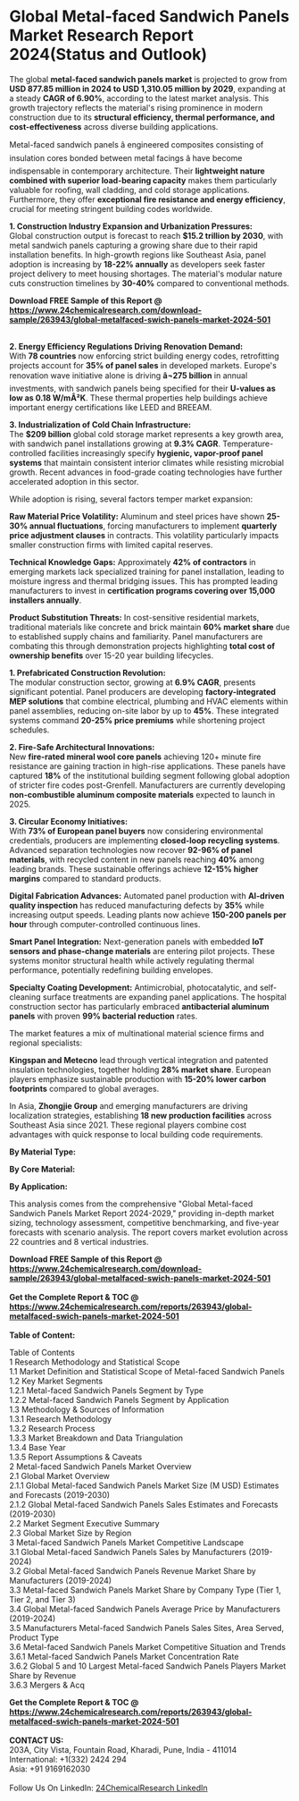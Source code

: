 <h1>Global Metal-faced Sandwich Panels Market Research Report 2024(Status and Outlook)</h1><p>The global <strong>metal-faced sandwich panels market</strong> is projected to grow from <strong>USD 877.85 million in 2024 to USD 1,310.05 million by 2029</strong>, expanding at a steady <strong>CAGR of 6.90%</strong>, according to the latest market analysis. This growth trajectory reflects the material's rising prominence in modern construction due to its <strong>structural efficiency, thermal performance, and cost-effectiveness</strong> across diverse building applications.</p><p>Metal-faced sandwich panels â engineered composites consisting of insulation cores bonded between metal facings â have become indispensable in contemporary architecture. Their <strong>lightweight nature combined with superior load-bearing capacity</strong> makes them particularly valuable for roofing, wall cladding, and cold storage applications. Furthermore, they offer <strong>exceptional fire resistance and energy efficiency</strong>, crucial for meeting stringent building codes worldwide.</p><p><strong>1. Construction Industry Expansion and Urbanization Pressures:</strong><br>
Global construction output is forecast to reach <strong>$15.2 trillion by 2030</strong>, with metal sandwich panels capturing a growing share due to their rapid installation benefits. In high-growth regions like Southeast Asia, panel adoption is increasing by <strong>18-22% annually</strong> as developers seek faster project delivery to meet housing shortages. The material's modular nature cuts construction timelines by <strong>30-40%</strong> compared to conventional methods.</p><div><b>Download FREE Sample of this Report @ 
            <a href="https://www.24chemicalresearch.com/download-sample/263943/global-metalfaced-swich-panels-market-2024-501">
            https://www.24chemicalresearch.com/download-sample/263943/global-metalfaced-swich-panels-market-2024-501</a></b></div><br><p><strong>2. Energy Efficiency Regulations Driving Renovation Demand:</strong><br>
With <strong>78 countries</strong> now enforcing strict building energy codes, retrofitting projects account for <strong>35% of panel sales</strong> in developed markets. Europe's renovation wave initiative alone is driving <strong>â¬275 billion</strong> in annual investments, with sandwich panels being specified for their <strong>U-values as low as 0.18 W/mÂ²K</strong>. These thermal properties help buildings achieve important energy certifications like LEED and BREEAM.</p><p><strong>3. Industrialization of Cold Chain Infrastructure:</strong><br>
The <strong>$209 billion</strong> global cold storage market represents a key growth area, with sandwich panel installations growing at <strong>9.3% CAGR</strong>. Temperature-controlled facilities increasingly specify <strong>hygienic, vapor-proof panel systems</strong> that maintain consistent interior climates while resisting microbial growth. Recent advances in food-grade coating technologies have further accelerated adoption in this sector.</p><p>While adoption is rising, several factors temper market expansion:</p><p><strong>Raw Material Price Volatility:</strong> Aluminum and steel prices have shown <strong>25-30% annual fluctuations</strong>, forcing manufacturers to implement <strong>quarterly price adjustment clauses</strong> in contracts. This volatility particularly impacts smaller construction firms with limited capital reserves.</p><p><strong>Technical Knowledge Gaps:</strong> Approximately <strong>42% of contractors</strong> in emerging markets lack specialized training for panel installation, leading to moisture ingress and thermal bridging issues. This has prompted leading manufacturers to invest in <strong>certification programs covering over 15,000 installers annually</strong>.</p><p><strong>Product Substitution Threats:</strong> In cost-sensitive residential markets, traditional materials like concrete and brick maintain <strong>60% market share</strong> due to established supply chains and familiarity. Panel manufacturers are combating this through demonstration projects highlighting <strong>total cost of ownership benefits</strong> over 15-20 year building lifecycles.</p><p><strong>1. Prefabricated Construction Revolution:</strong><br>
The modular construction sector, growing at <strong>6.9% CAGR</strong>, presents significant potential. Panel producers are developing <strong>factory-integrated MEP solutions</strong> that combine electrical, plumbing and HVAC elements within panel assemblies, reducing on-site labor by up to <strong>45%</strong>. These integrated systems command <strong>20-25% price premiums</strong> while shortening project schedules.</p><p><strong>2. Fire-Safe Architectural Innovations:</strong><br>
New <strong>fire-rated mineral wool core panels</strong> achieving 120+ minute fire resistance are gaining traction in high-rise applications. These panels have captured <strong>18%</strong> of the institutional building segment following global adoption of stricter fire codes post-Grenfell. Manufacturers are currently developing <strong>non-combustible aluminum composite materials</strong> expected to launch in 2025.</p><p><strong>3. Circular Economy Initiatives:</strong><br>
With <strong>73% of European panel buyers</strong> now considering environmental credentials, producers are implementing <strong>closed-loop recycling systems</strong>. Advanced separation technologies now recover <strong>92-96% of panel materials</strong>, with recycled content in new panels reaching <strong>40%</strong> among leading brands. These sustainable offerings achieve <strong>12-15% higher margins</strong> compared to standard products.</p><p><strong>Digital Fabrication Advances:</strong> Automated panel production with <strong>AI-driven quality inspection</strong> has reduced manufacturing defects by <strong>35%</strong> while increasing output speeds. Leading plants now achieve <strong>150-200 panels per hour</strong> through computer-controlled continuous lines.</p><p><strong>Smart Panel Integration:</strong> Next-generation panels with embedded <strong>IoT sensors and phase-change materials</strong> are entering pilot projects. These systems monitor structural health while actively regulating thermal performance, potentially redefining building envelopes.</p><p><strong>Specialty Coating Development:</strong> Antimicrobial, photocatalytic, and self-cleaning surface treatments are expanding panel applications. The hospital construction sector has particularly embraced <strong>antibacterial aluminum panels</strong> with proven <strong>99% bacterial reduction</strong> rates.</p><p>The market features a mix of multinational material science firms and regional specialists:</p><p><strong>Kingspan and Metecno</strong> lead through vertical integration and patented insulation technologies, together holding <strong>28% market share</strong>. European players emphasize sustainable production with <strong>15-20% lower carbon footprints</strong> compared to global averages.</p><p>In Asia, <strong>Zhongjie Group</strong> and emerging manufacturers are driving localization strategies, establishing <strong>18 new production facilities</strong> across Southeast Asia since 2021. These regional players combine cost advantages with quick response to local building code requirements.</p><p><strong>By Material Type:</strong></p><p><strong>By Core Material:</strong></p><p><strong>By Application:</strong></p><p>This analysis comes from the comprehensive "Global Metal-faced Sandwich Panels Market Report 2024-2029," providing in-depth market sizing, technology assessment, competitive benchmarking, and five-year forecasts with scenario analysis. The report covers market evolution across 22 countries and 8 vertical industries.</p><div><b>Download FREE Sample of this Report @ 
            <a href="https://www.24chemicalresearch.com/download-sample/263943/global-metalfaced-swich-panels-market-2024-501">
            https://www.24chemicalresearch.com/download-sample/263943/global-metalfaced-swich-panels-market-2024-501</a></b></div><br><div><b>Get the Complete Report & TOC @ 
            <a href="https://www.24chemicalresearch.com/reports/263943/global-metalfaced-swich-panels-market-2024-501">
            https://www.24chemicalresearch.com/reports/263943/global-metalfaced-swich-panels-market-2024-501</a></b></div><br>
            <b>Table of Content:</b><p>Table of Contents<br />
1 Research Methodology and Statistical Scope<br />
1.1 Market Definition and Statistical Scope of Metal-faced Sandwich Panels<br />
1.2 Key Market Segments<br />
1.2.1 Metal-faced Sandwich Panels Segment by Type<br />
1.2.2 Metal-faced Sandwich Panels Segment by Application<br />
1.3 Methodology & Sources of Information<br />
1.3.1 Research Methodology<br />
1.3.2 Research Process<br />
1.3.3 Market Breakdown and Data Triangulation<br />
1.3.4 Base Year<br />
1.3.5 Report Assumptions & Caveats<br />
2 Metal-faced Sandwich Panels Market Overview<br />
2.1 Global Market Overview<br />
2.1.1 Global Metal-faced Sandwich Panels Market Size (M USD) Estimates and Forecasts (2019-2030)<br />
2.1.2 Global Metal-faced Sandwich Panels Sales Estimates and Forecasts (2019-2030)<br />
2.2 Market Segment Executive Summary<br />
2.3 Global Market Size by Region<br />
3 Metal-faced Sandwich Panels Market Competitive Landscape<br />
3.1 Global Metal-faced Sandwich Panels Sales by Manufacturers (2019-2024)<br />
3.2 Global Metal-faced Sandwich Panels Revenue Market Share by Manufacturers (2019-2024)<br />
3.3 Metal-faced Sandwich Panels Market Share by Company Type (Tier 1, Tier 2, and Tier 3)<br />
3.4 Global Metal-faced Sandwich Panels Average Price by Manufacturers (2019-2024)<br />
3.5 Manufacturers Metal-faced Sandwich Panels Sales Sites, Area Served, Product Type<br />
3.6 Metal-faced Sandwich Panels Market Competitive Situation and Trends<br />
3.6.1 Metal-faced Sandwich Panels Market Concentration Rate<br />
3.6.2 Global 5 and 10 Largest Metal-faced Sandwich Panels Players Market Share by Revenue<br />
3.6.3 Mergers & Acq</p><div><b>Get the Complete Report & TOC @ 
            <a href="https://www.24chemicalresearch.com/reports/263943/global-metalfaced-swich-panels-market-2024-501">
            https://www.24chemicalresearch.com/reports/263943/global-metalfaced-swich-panels-market-2024-501</a></b></div><br><b>CONTACT US:</b><br>
            203A, City Vista, Fountain Road, Kharadi, Pune, India - 411014<br>
            International: +1(332) 2424 294<br>
            Asia: +91 9169162030 <br><br>
            Follow Us On LinkedIn: <a href="https://www.linkedin.com/company/24chemicalresearch/">24ChemicalResearch LinkedIn</a>